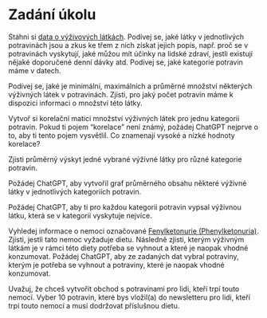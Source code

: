 # Zadání úkolu

Stáhni si [data o výživových látkách](food_nutrient_ai.csv). Podívej se, jaké látky v jednotlivých potravinách jsou a zkus ke třem z nich získat jejich popis, např. proč se v potravinách vyskytují, jaké můžou mít účinky na lidské zdraví, jestli existují nějaké doporučené denní dávky atd. Podívej se, jaké kategorie potravin máme v datech.

Podívej se, jaké je minimální, maximálních a průměrné množství některých výživných látek v potravinách. Zjisti, pro jaký počet potravin máme k dispozici informaci o množství této látky.

Vytvoř si korelační matici množství výživných látek pro jednu kategorii potravin. Pokud ti pojem “korelace” není známý, požádej ChatGPT nejprve o to, aby ti tento pojem vysvětlil. Co znamenají vysoké a nízké hodnoty korelace?

Zjisti průměrný výskyt jedné vybrané výživné látky pro různé kategorie potravin.

Požádej ChatGPT, aby vytvořil graf průměrného obsahu některé výživné látky v jednotlivých kategoriích potravin.

Požádej ChatGPT, aby ti pro každou kategorii potravin vypsal výživnou látku, která se v kategorii vyskytuje nejvíce.

Vyhledej informace o nemoci označované [Fenylketonurie (Phenylketonuria)](https://en.wikipedia.org/wiki/Phenylketonuria). Zjisti, jestli tato nemoc vyžaduje dietu. Následně zjisti, kterým výživným látkám je v rámci této diety potřeba se vyhnout a které je naopak vhodné konzumovat. Požádej ChatGPT, aby ze zadaných dat vybral potraviny, kterým je potřeba se vyhnout a potraviny, které je naopak vhodné konzumovat. 

Uvažuj, že chceš vytvořit obchod s potravinami pro lidi, kteří trpí touto nemocí. Vyber 10 potravin, které bys vložil(a) do newsletteru pro lidi, kteří trpí touto nemocí a musí dodržovat příslušnou dietu.
